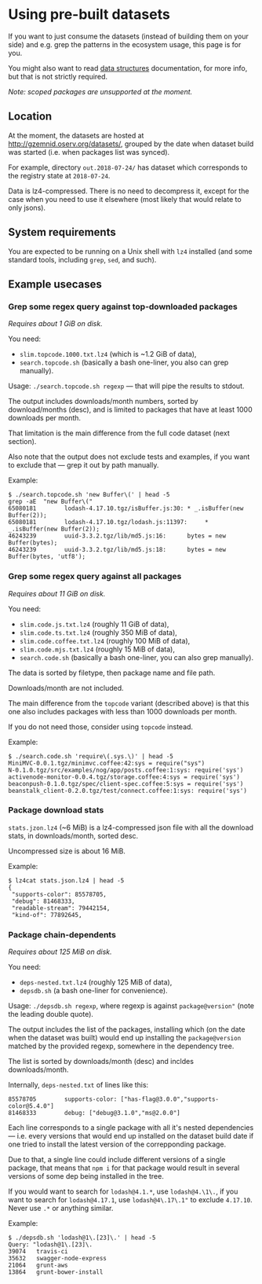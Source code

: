 # Using pre-built datasets

If you want to just consume the datasets (instead of building them on your side)
and e.g. grep the patterns in the ecosystem usage, this page is for you.

You might also want to read [data structures](Data_structures.md) documentation,
for more info, but that is not strictly required.

_Note: scoped packages are unsupported at the moment._

## Location

At the moment, the datasets are hosted at <http://gzemnid.oserv.org/datasets/>,
grouped by the date when dataset build was started (i.e. when packages list was
synced).

For example, directory `out.2018-07-24/` has dataset which corresponds to the
registry state at `2018-07-24`.

Data is lz4-compressed. There is no need to decompress it, except for the case
when you need to use it elsewhere (most likely that would relate to only jsons).

## System requirements

You are expected to be running on a Unix shell with `lz4` installed (and some
standard tools, including `grep`, `sed`, and such).

## Example usecases

### Grep some regex query against top-downloaded packages

_Requires about 1 GiB on disk._

You need:
  * `slim.topcode.1000.txt.lz4` (which is ~1.2 GiB of data),
  * `search.topcode.sh` (basically a bash one-liner, you also can grep manually).

Usage: `./search.topcode.sh regexp` — that will pipe the results to stdout.

The output includes downloads/month numbers, sorted by download/months (desc),
and is limited to packages that have at least 1000 downloads per month.

That limitation is the main difference from the full code dataset (next section).

Also note that the output does not exclude tests and examples, if you want to
exclude that — grep it out by path manually.

Example:
```console
$ ./search.topcode.sh 'new Buffer\(' | head -5
grep -aE  "new Buffer\("
65080181        lodash-4.17.10.tgz/isBuffer.js:30: * _.isBuffer(new Buffer(2));
65080181        lodash-4.17.10.tgz/lodash.js:11397:     * _.isBuffer(new Buffer(2));
46243239        uuid-3.3.2.tgz/lib/md5.js:16:      bytes = new Buffer(bytes);
46243239        uuid-3.3.2.tgz/lib/md5.js:18:      bytes = new Buffer(bytes, 'utf8');
```

### Grep some regex query against all packages

_Requires about 11 GiB on disk._

You need:
  * `slim.code.js.txt.lz4` (roughly 11 GiB of data),
  * `slim.code.ts.txt.lz4` (roughly 350 MiB of data),
  * `slim.code.coffee.txt.lz4` (roughly 100 MiB of data),
  * `slim.code.mjs.txt.lz4` (roughly 15 MiB of data),
  * `search.code.sh` (basically a bash one-liner, you can also grep manually).

The data is sorted by filetype, then package name and file path.

Downloads/month are not included.

The main difference from the `topcode` variant (described above) is that this
one also includes packages with less than 1000 downloads per month.

If you do not need those, consider using `topcode` instead.

Example:
```
$ ./search.code.sh 'require\(.sys.\)' | head -5
MiniMVC-0.0.1.tgz/minimvc.coffee:42:sys = require("sys")
N-0.1.0.tgz/src/examples/nog/app/posts.coffee:1:sys: require('sys')
activenode-monitor-0.0.4.tgz/storage.coffee:4:sys = require('sys')
beaconpush-0.1.0.tgz/spec/client-spec.coffee:5:sys = require('sys')
beanstalk_client-0.2.0.tgz/test/connect.coffee:1:sys: require('sys')
```

### Package download stats

`stats.jzon.lz4` (~6 MiB) is a lz4-compressed json file with all the download stats,
in downloads/month, sorted desc.

Uncompressed size is about 16 MiB.

Example:
``` console
$ lz4cat stats.json.lz4 | head -5
{
 "supports-color": 85578705,
 "debug": 81468333,
 "readable-stream": 79442154,
 "kind-of": 77892645,
```

### Package chain-dependents

_Requires about 125 MiB on disk._

You need:
 * `deps-nested.txt.lz4` (roughly 125 MiB of data),
 * `depsdb.sh` (a bash one-liner for convenience).

Usage: `./depsdb.sh regexp`, where regexp is against `package@version"`
(note the leading double quote).

The output includes the list of the packages, installing which (on the date
when the dataset was built) would end up installing the `package@version`
matched by the provided regexp, somewhere in the dependency tree.

The list is sorted by downloads/month (desc) and incldes downloads/month.

Internally, `deps-nested.txt` of lines like this:
```
85578705        supports-color: ["has-flag@3.0.0","supports-color@5.4.0"]
81468333        debug: ["debug@3.1.0","ms@2.0.0"]
```

Each line corresponds to a single package with all it's nested dependencies —
i.e. every versions that would end up installed on the dataset build date if
one tried to install the latest version of the correpponding package.

Due to that, a single line could include different versions of a single package,
that means that `npm i` for that package would result in several versions of
some dep being installed in the tree.

If you would want to search for `lodash@4.1.*`, use `lodash@4.\1\.`,
if you want to search for `lodash@4.17.1`, use `lodash@4\.17\.1"` to
exclude `4.17.10`. Never use `.*` or anything similar.

Example:
```
$ ./depsdb.sh 'lodash@1\.[23]\.' | head -5
Query: "lodash@1\.[23]\.
39074   travis-ci
35632   swagger-node-express
21064   grunt-aws
13864   grunt-bower-install
```
